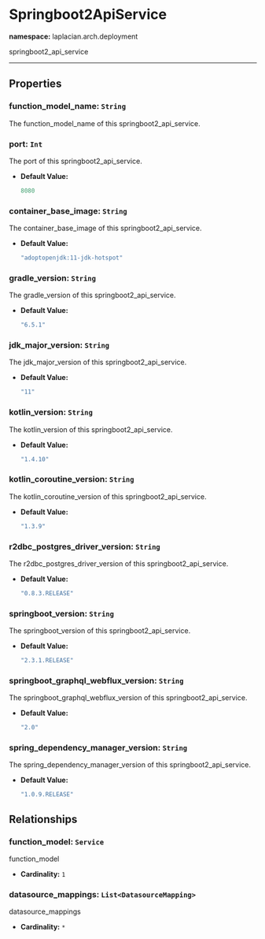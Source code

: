 # **Springboot2ApiService**
**namespace:** laplacian.arch.deployment

springboot2_api_service



---

## Properties

### function_model_name: `String`
The function_model_name of this springboot2_api_service.

### port: `Int`
The port of this springboot2_api_service.
- **Default Value:**
  ```kotlin
  8080
  ```

### container_base_image: `String`
The container_base_image of this springboot2_api_service.
- **Default Value:**
  ```kotlin
  "adoptopenjdk:11-jdk-hotspot"
  ```

### gradle_version: `String`
The gradle_version of this springboot2_api_service.
- **Default Value:**
  ```kotlin
  "6.5.1"
  ```

### jdk_major_version: `String`
The jdk_major_version of this springboot2_api_service.
- **Default Value:**
  ```kotlin
  "11"
  ```

### kotlin_version: `String`
The kotlin_version of this springboot2_api_service.
- **Default Value:**
  ```kotlin
  "1.4.10"
  ```

### kotlin_coroutine_version: `String`
The kotlin_coroutine_version of this springboot2_api_service.
- **Default Value:**
  ```kotlin
  "1.3.9"
  ```

### r2dbc_postgres_driver_version: `String`
The r2dbc_postgres_driver_version of this springboot2_api_service.
- **Default Value:**
  ```kotlin
  "0.8.3.RELEASE"
  ```

### springboot_version: `String`
The springboot_version of this springboot2_api_service.
- **Default Value:**
  ```kotlin
  "2.3.1.RELEASE"
  ```

### springboot_graphql_webflux_version: `String`
The springboot_graphql_webflux_version of this springboot2_api_service.
- **Default Value:**
  ```kotlin
  "2.0"
  ```

### spring_dependency_manager_version: `String`
The spring_dependency_manager_version of this springboot2_api_service.
- **Default Value:**
  ```kotlin
  "1.0.9.RELEASE"
  ```

## Relationships

### function_model: `Service`
function_model
- **Cardinality:** `1`

### datasource_mappings: `List<DatasourceMapping>`
datasource_mappings
- **Cardinality:** `*`